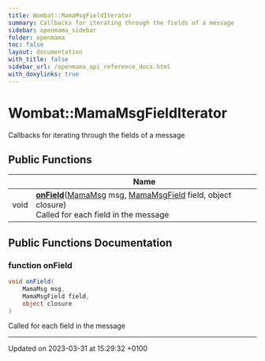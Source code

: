 ```yaml
---
title: Wombat::MamaMsgFieldIterator
summary: Callbacks for iterating through the fields of a message 
sidebar: openmama_sidebar
folder: openmama
toc: false
layout: documentation
with_title: false
sidebar_url: /openmama_api_reference_docs.html
with_doxylinks: true
---
```


# Wombat::MamaMsgFieldIterator



Callbacks for iterating through the fields of a message 

## Public Functions

|                | Name           |
| -------------- | -------------- |
| void | **[onField](interfaceWombat_1_1MamaMsgFieldIterator.html#function-onfield)**([MamaMsg](classWombat_1_1MamaMsg.html) msg, [MamaMsgField](classWombat_1_1MamaMsgField.html) field, object closure)<br>Called for each field in the message  |

## Public Functions Documentation

### function onField

```csharp
void onField(
    MamaMsg msg,
    MamaMsgField field,
    object closure
)
```

Called for each field in the message 

-------------------------------

Updated on 2023-03-31 at 15:29:32 +0100